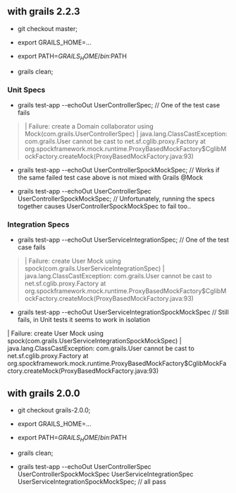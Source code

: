 
## with grails 2.2.3 ##

+ git checkout master;
+ export GRAILS_HOME=...
+ export PATH=$GRAILS_HOME/bin:$PATH

+ grails clean;

### Unit Specs ###
+ grails test-app --echoOut UserControllerSpec;  // One of the test case fails

> | Failure:  create a Domain collaborator using Mock(com.grails.UserControllerSpec)
> |  java.lang.ClassCastException: com.grails.User cannot be cast to net.sf.cglib.proxy.Factory
>	at org.spockframework.mock.runtime.ProxyBasedMockFactory$CglibMockFactory.createMock(ProxyBasedMockFactory.java:93)

+ grails test-app --echoOut UserControllerSpockMockSpec; // Works if the same failed test case above is not mixed with Grails @Mock

+ grails test-app --echoOut UserControllerSpec UserControllerSpockMockSpec;  // Unfortunately, running the specs together causes UserControllerSpockMockSpec to fail too..


### Integration Specs ###

+ grails test-app --echoOut UserServiceIntegrationSpec;  // One of the test case fails

> | Failure:  create User Mock using spock(com.grails.UserServiceIntegrationSpec)
> |  java.lang.ClassCastException: com.grails.User cannot be cast to net.sf.cglib.proxy.Factory
>	at org.spockframework.mock.runtime.ProxyBasedMockFactory$CglibMockFactory.createMock(ProxyBasedMockFactory.java:93)

+ grails test-app --echoOut UserServiceIntegrationSpockMockSpec // Still fails, in Unit tests it seems to work in isolation

| Failure:  create User Mock using spock(com.grails.UserServiceIntegrationSpockMockSpec)
|  java.lang.ClassCastException: com.grails.User cannot be cast to net.sf.cglib.proxy.Factory
	at org.spockframework.mock.runtime.ProxyBasedMockFactory$CglibMockFactory.createMock(ProxyBasedMockFactory.java:93)




## with grails 2.0.0 #

+ git checkout grails-2.0.0;
+ export GRAILS_HOME=...
+ export PATH=$GRAILS_HOME/bin:$PATH

+ grails clean;
+ grails test-app --echoOut UserControllerSpec UserControllerSpockMockSpec UserServiceIntegrationSpec UserServiceIntegrationSpockMockSpec; // all pass
